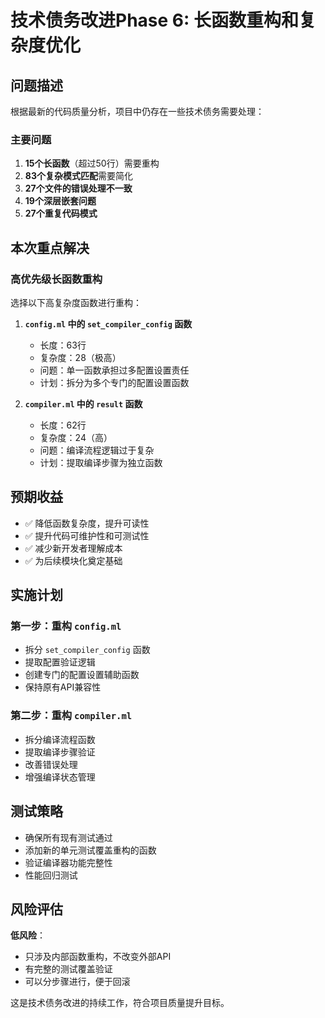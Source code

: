# 技术债务改进Phase 6: 长函数重构和复杂度优化

## 问题描述

根据最新的代码质量分析，项目中仍存在一些技术债务需要处理：

### 主要问题
1. **15个长函数**（超过50行）需要重构
2. **83个复杂模式匹配**需要简化  
3. **27个文件的错误处理不一致**
4. **19个深层嵌套问题**
5. **27个重复代码模式**

## 本次重点解决

### 高优先级长函数重构
选择以下高复杂度函数进行重构：

1. **`config.ml` 中的 `set_compiler_config` 函数**
   - 长度：63行
   - 复杂度：28（极高）
   - 问题：单一函数承担过多配置设置责任
   - 计划：拆分为多个专门的配置设置函数

2. **`compiler.ml` 中的 `result` 函数** 
   - 长度：62行
   - 复杂度：24（高）
   - 问题：编译流程逻辑过于复杂
   - 计划：提取编译步骤为独立函数

## 预期收益

- ✅ 降低函数复杂度，提升可读性
- ✅ 提升代码可维护性和可测试性  
- ✅ 减少新开发者理解成本
- ✅ 为后续模块化奠定基础

## 实施计划

### 第一步：重构 `config.ml`
- 拆分 `set_compiler_config` 函数
- 提取配置验证逻辑
- 创建专门的配置设置辅助函数
- 保持原有API兼容性

### 第二步：重构 `compiler.ml`  
- 拆分编译流程函数
- 提取编译步骤验证
- 改善错误处理
- 增强编译状态管理

## 测试策略

- 确保所有现有测试通过
- 添加新的单元测试覆盖重构的函数
- 验证编译器功能完整性
- 性能回归测试

## 风险评估

**低风险**：
- 只涉及内部函数重构，不改变外部API
- 有完整的测试覆盖验证
- 可以分步骤进行，便于回滚

这是技术债务改进的持续工作，符合项目质量提升目标。